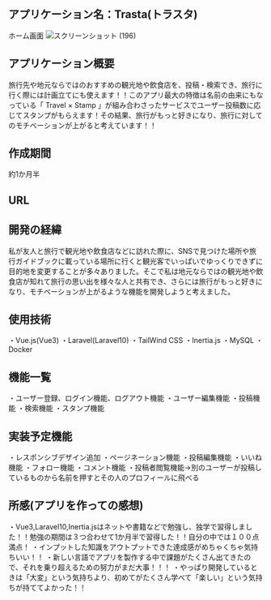 ## アプリケーション名：Trasta(トラスタ)
ホーム画面
![スクリーンショット (196)](https://github.com/kajitowa0301/Trasta/assets/116527855/3bd175ef-5140-4052-876e-48bd1d189b1e)
## アプリケーション概要
旅行先や地元ならではのおすすめの観光地や飲食店を、投稿・検索でき、旅行に行く際には計画立てにも使えます！！このアプリ最大の特徴は名前の由来にもなっている「 Travel × Stamp 」が組み合わさったサービスでユーザー投稿数に応じてスタンプがもらえます！その結果、旅行がもっと好きになり、旅行に対してのモチベーションが上がると考えています！！
## 作成期間
約1か月半
## URL

## 開発の経緯
私が友人と旅行で観光地や飲食店などに訪れた際に、SNSで見つけた場所や旅行ガイドブックに載っている場所に行くと観光客でいっぱいでゆっくりできずに目的地を変更することが多々ありました。そこで私は地元ならではの観光地や飲食店が知れて旅行の思い出を様々な人と共有でき、さらには旅行がもっと好きになり、モチベーションが上がるような機能を開発しようと考えました。
## 使用技術
・Vue.js(Vue3)
・Laravel(Laravel10)
・TailWind CSS
・Inertia.js
・MySQL
・Docker
## 機能一覧
・ユーザー登録、ログイン機能、ログアウト機能
・ユーザー編集機能
・投稿機能
・検索機能
・スタンプ機能
## 実装予定機能
・レスポンシブデザイン追加
・ページネーション機能
・投稿編集機能
・いいね機能
・フォロー機能
・コメント機能
・投稿者閲覧機能→別のユーザーが投稿しているものから名前を押すとその人のプロフィールに飛べる
## 所感(アプリを作っての感想)
・Vue3,Laravel10,Inertia.jsはネットや書籍などで勉強し、独学で習得しました！！勉強の期間は３つ合わせて1か月半で習得した！！自分の中では１００点満点！
・インプットした知識をアウトプットできた達成感がめちゃくちゃ気持ちいい！！
・新しい言語でアプリを製作する中で課題がたくさん出てきたので、それを乗り超えるための努力がまだ大事！！！
・やっぱり開発しているときは「大変」という気持ちより、初めてがたくさん学べて「楽しい」という気持ちが持ててよかった！！
